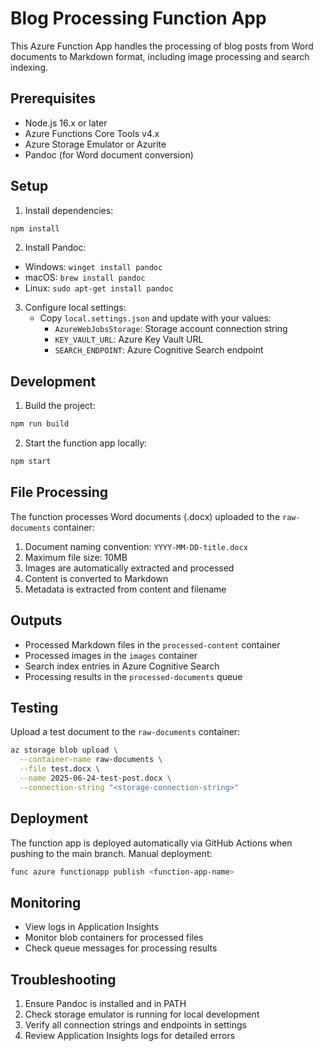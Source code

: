 # Blog Processing Function App

This Azure Function App handles the processing of blog posts from Word documents to Markdown format, including image processing and search indexing.

## Prerequisites

- Node.js 16.x or later
- Azure Functions Core Tools v4.x
- Azure Storage Emulator or Azurite
- Pandoc (for Word document conversion)

## Setup

1. Install dependencies:
```bash
npm install
```

2. Install Pandoc:
- Windows: `winget install pandoc`
- macOS: `brew install pandoc`
- Linux: `sudo apt-get install pandoc`

3. Configure local settings:
   - Copy `local.settings.json` and update with your values:
     - `AzureWebJobsStorage`: Storage account connection string
     - `KEY_VAULT_URL`: Azure Key Vault URL
     - `SEARCH_ENDPOINT`: Azure Cognitive Search endpoint

## Development

1. Build the project:
```bash
npm run build
```

2. Start the function app locally:
```bash
npm start
```

## File Processing

The function processes Word documents (.docx) uploaded to the `raw-documents` container:

1. Document naming convention: `YYYY-MM-DD-title.docx`
2. Maximum file size: 10MB
3. Images are automatically extracted and processed
4. Content is converted to Markdown
5. Metadata is extracted from content and filename

## Outputs

- Processed Markdown files in the `processed-content` container
- Processed images in the `images` container
- Search index entries in Azure Cognitive Search
- Processing results in the `processed-documents` queue

## Testing

Upload a test document to the `raw-documents` container:

```bash
az storage blob upload \
  --container-name raw-documents \
  --file test.docx \
  --name 2025-06-24-test-post.docx \
  --connection-string "<storage-connection-string>"
```

## Deployment

The function app is deployed automatically via GitHub Actions when pushing to the main branch. Manual deployment:

```bash
func azure functionapp publish <function-app-name>
```

## Monitoring

- View logs in Application Insights
- Monitor blob containers for processed files
- Check queue messages for processing results

## Troubleshooting

1. Ensure Pandoc is installed and in PATH
2. Check storage emulator is running for local development
3. Verify all connection strings and endpoints in settings
4. Review Application Insights logs for detailed errors
